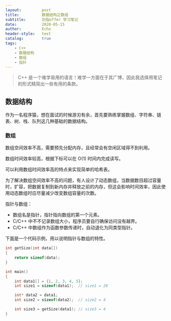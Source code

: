 ```yaml
---
layout:         post
title:          数据结构之数组
subtitle:       剑指offer 学习笔记
date:           2020-05-15
author:         Echo
header-style:   text
catalog:        true
tags: 
    - C++
    - 数据结构
    - 数组
    - 指针
---
```


> C++ 是一个难学易用的语言！难学一方面在于其广博，因此我选择用笔记的形式精简出一些有用的条款。

## 数据结构

作为一名程序猿，想在面试的时候游刃有余，首先要熟练掌握数组、字符串、链表、树、栈、队列这几种基础的数据结构。

### 数组

数组空间效率不高，需要预先分配内存，且经常会有空闲区域得不到利用。

数组时间效率较高，根据下标可以在 O(1) 时间内完成读写。

可以利用数组时间效率高的特点来实现简单的哈希表。

为了解决数组空间效率不高的问题，有人设计了动态数组，当数据数目超过容量时，扩容，把数据复制到新内存并释放之前的内存，但这会影响时间效率，因此使用动态数组时应尽量减少改变数组容量的次数。

指针与数组：

* 数组名是指针，指针指向数组的第一个元素。
* C/C++ 中不不记录数组大小，程序员要自行确保访问没有越界。
* C/C++ 中数组作为函数参数传递时，自动退化为同类型指针。

下面是一个代码示例，用以说明指针与数组的特性。

```C
int getSize(int data[])
{
    return sizeof(data);
}

int main()
{
    int data1[] = {1, 2, 3, 4, 5};
    int size1 = sizeof(data1);  // size1 = 20

    int* data2 = data1;
    int size2 = sizeof(data2);  // size2 = 4

    int size3 = getSize(data1); // size3 = 4
}
```